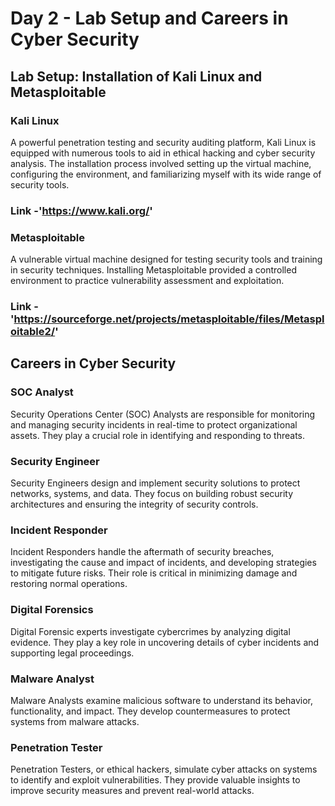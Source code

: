 
# Day 2 - Lab Setup and Careers in Cyber Security

## Lab Setup: Installation of Kali Linux and Metasploitable

### Kali Linux
A powerful penetration testing and security auditing platform, Kali Linux is equipped with numerous tools to aid in ethical hacking and cyber security analysis. The installation process involved setting up the virtual machine, configuring the environment, and familiarizing myself with its wide range of security tools.
### Link -'https://www.kali.org/'

### Metasploitable
A vulnerable virtual machine designed for testing security tools and training in security techniques. Installing Metasploitable provided a controlled environment to practice vulnerability assessment and exploitation.
### Link -'https://sourceforge.net/projects/metasploitable/files/Metasploitable2/'

## Careers in Cyber Security

### SOC Analyst
Security Operations Center (SOC) Analysts are responsible for monitoring and managing security incidents in real-time to protect organizational assets. They play a crucial role in identifying and responding to threats.

### Security Engineer
Security Engineers design and implement security solutions to protect networks, systems, and data. They focus on building robust security architectures and ensuring the integrity of security controls.

### Incident Responder
Incident Responders handle the aftermath of security breaches, investigating the cause and impact of incidents, and developing strategies to mitigate future risks. Their role is critical in minimizing damage and restoring normal operations.

### Digital Forensics
Digital Forensic experts investigate cybercrimes by analyzing digital evidence. They play a key role in uncovering details of cyber incidents and supporting legal proceedings.

### Malware Analyst
Malware Analysts examine malicious software to understand its behavior, functionality, and impact. They develop countermeasures to protect systems from malware attacks.

### Penetration Tester
Penetration Testers, or ethical hackers, simulate cyber attacks on systems to identify and exploit vulnerabilities. They provide valuable insights to improve security measures and prevent real-world attacks.
